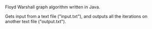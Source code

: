 Floyd Warshall graph algorithm written in Java.

Gets input from a text file ("input.txt"), and outputs all the iterations on another text file ("output.txt").
